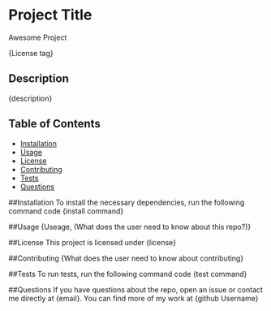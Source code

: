 # Project Title
Awesome Project

{License tag}

## Description
{description}

## Table of Contents
* [Installation](#installation)
* [Usage](#usage)
* [License](#license)
* [Contributing](#contributing)
* [Tests](#tests)
* [Questions](#questions)

##Installation
To install the necessary dependencies, run the following command
code {install command}

##Usage
{Useage, (What does the user need to know about this repo?)}


##License
This project is licensed under {license}

##Contributing
{What does the user need to know about contributing}

##Tests
To run tests, run the following command
code {test command}

##Questions
If you have questions about the repo, open an issue or contact me directly at {email}. You can find more of my work at {github Username}